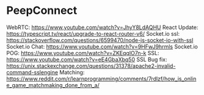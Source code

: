 # PeepConnect
WebRTC:         https://www.youtube.com/watch?v=JhyY8LdAQHU
React Update:   https://typescript.tv/react/upgrade-to-react-router-v6/
Socket.io ssl:  https://stackoverflow.com/questions/6599470/node-js-socket-io-with-ssl
Socket.io Chat: https://www.youtube.com/watch?v=9HFwJ9hrmls
Socket.io POG:  https://www.youtube.com/watch?v=ZKEqqIO7n-k
SSL:            https://www.youtube.com/watch?v=eE4GbaXbq50
SSL Bug fix:    https://unix.stackexchange.com/questions/31378/apache2-invalid-command-sslengine
Matching:       https://www.reddit.com/r/learnprogramming/comments/7rdlzf/how_is_online_game_matchmaking_done_from_a/